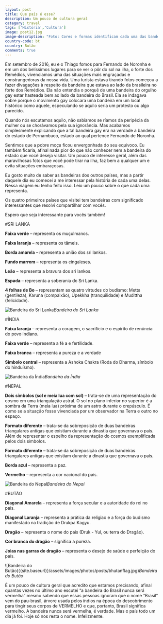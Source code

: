 ```yaml
---
layout: post
title: Que país é esse?
description: Um pouco de cultura geral
category: travel
tags: ['História','Cultura']
image: post12.jpg
image-description: "Foto: Cores e formas identificam cada uma das bandeiras desses países."
country-code: bt
country: Butão
comments: true
---
```


Em setembro de 2016, eu e o Thiago fomos para Fernando de Noronha e em um dos belíssimos lugares para se ver o pôr do sol na ilha, o forte dos Remédios, vivenciamos uma das situações mais engraçadas e constrangedoras da nossa vida. Uma turista estava tirando fotos começou a fazer divagações à respeito da bandeira que estava ao lado da brasileira no forte dos Remédios. Ela não entendia o porquê de uma bandeira do orgulho gay estar hasteada bem ao lado da bandeira do Brasil. Ela se indagava sobre porque o  movimento gay colocara uma bandeira em um local histórico como aquele, especulando se aquilo seria um protesto ou algo parecido. 

Quando nós escutamos aquilo, não sabíamos se ríamos da peripécia da mulher ou se chorávamos pela sua ignorância. Mas acabamos simplesmente explicando que a tal bandeira gay era na verdade a bandeira do estado de Pernambuco, estado ao qual pertence Fernando de Noronha.  

Sentimos que a pobre moça ficou envergonhada do seu equívoco. Eu também ficaria, afinal nada pior do que não conhecer nem a bandeira do estado que você deseja visitar. Um pouco de interesse geral,  além das maravilhosas fotos que você pode tirar na ilha, faz bem a qualquer um e evita situações embaraçosas.

Eu gosto muito de saber as bandeiras dos outros países, mas a partir daquele dia eu comecei a  me interessar pela história de cada uma delas. Nessa viagem eu tenho feito isso. Leio um pouco sobre o que cada uma representa. 

Os quatro primeiros países que visitei tem bandeiras com significado interessantes que resolvi compartilhar com vocês.

Espero que seja interessante para vocês também!

#SRI LANKA

**Faixa verde** – representa os muçulmanos.

**Faixa laranja** – representa os tâmeis.

**Borda amarela** – representa a união dos sri lankos.

**Fundo marrom** – representa os cingaleses.

**Leão** – representa a bravura dos sri lankos.

**Espada** – representa a soberania do Sri Lanka.

**4 folhas de Bo** – representam as quatro virtudes do budismo: Metta (gentileza), Karuna (compaixão), Upekkha (tranquilidade) e Mudittha (felicidade).

![Bandeira do Sri Lanka]({{site.baseurl}}/assets/images/photos/posts/srilankaflag.jpg)*Bandeira do Sri Lanka*


#ÍNDIA

**Faixa laranja** –  representa a coragem, o sacrifício e o espírito de renúncia do povo indiano.

**Faixa verde** –  representa a fé a e fertilidade.

**Faixa branca** – representa a pureza e a verdade

**Símbolo central** – representa a Ashoka Chakra (Roda do Dharma, símbolo do hinduísmo).

![Bandeira da Índia]({{site.baseurl}}/assets/images/photos/posts/indiaflag.jpg)*Bandeira da Índia*

#NEPAL

**Dois símbolos (sol e meia lua com sol)** – trata-se de uma representação do cosmo em uma triangulação astral. O sol no plano inferior no superior é a sombra da Terra (meia lua) próxima de um astro durante o crepúsculo. É como se a situação fosse vivenciada por um observador na Terra e outro no espaço. 

**Formato diferente** – trata-se da sobreposição de duas bandeiras triangulares antigas que existiam durante a dinastia que governava o país. Além de representar o espelho da representação do cosmos exemplificada pelos dois símbolos.  

**Formato diferente** – trata-se da sobreposição de duas bandeiras triangulares antigas que existiam durante a dinastia que governava o país. 

**Borda azul** – representa a paz.

**Vermelho** –  representa a cor nacional do país. 

![Bandeira do Nepal]({{site.baseurl}}/assets/images/photos/posts/nepalflag.jpg)*Bandeira do Nepal*

#BUTÃO

**Diagonal Amarela** – representa a força secular e a autoridade do rei no país.

**Diagonal Laranja** – representa a prática da religiao e a força do budismo manifestado na tradição de Drukpa Kagyu.

**Dragão** – representa o nome do país (Druk - Yul, ou terra do Dragão).

**Cor branca do dragão** – significa a pureza.

**Joias nas garras do dragão** – representa o desejo de saúde e perfeição do país. 

![Bandeira do Butão({{site.baseurl}}/assets/images/photos/posts/bhutanflag.jpg)*Bandeira do Butão*

É um pouco de cultura geral que acredito que estamos precisando, afinal quantas vezes no último ano escutei “a bandeira do Brasil nunca será vermelha” mesmo sabendo que essas pessoas ignoram que o nome “Brasil” vem do pau-brasil, árvore usada pelos índios na época do descobrimento para tingir seus corpos de VERMELHO e que, portanto, Brasil significa vermelho. A bandeira nunca será vermelha, é verdade. Mas o país todo um dia já foi. Hoje só nos resta o nome. Infelizmente.
